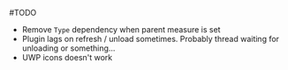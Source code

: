 #TODO

- Remove `Type` dependency when parent measure is set
- Plugin lags on refresh / unload sometimes. Probably thread waiting for unloading or something...
- UWP icons doesn't work